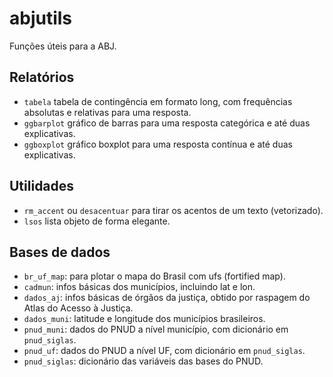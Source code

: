 abjutils
========

Funções úteis para a ABJ.

## Relatórios

- `tabela` tabela de contingência em formato long, com frequências absolutas e relativas para uma resposta.
- `ggbarplot` gráfico de barras para uma resposta categórica e até duas explicativas.
- `ggboxplot` gráfico boxplot para uma resposta contínua e até duas explicativas.

## Utilidades

- `rm_accent` ou `desacentuar` para tirar os acentos de um texto (vetorizado).
- `lsos` lista objeto de forma elegante.

## Bases de dados

- `br_uf_map`: para plotar o mapa do Brasil com ufs (fortified map).
- `cadmun`: infos básicas dos municípios, incluindo lat e lon.
- `dados_aj`: infos básicas de órgãos da justiça, obtido por raspagem do Atlas do Acesso à Justiça.
- `dados_muni`: latitude e longitude dos municípios brasileiros.
- `pnud_muni`: dados do PNUD a nível município, com dicionário em `pnud_siglas`.
- `pnud_uf`: dados do PNUD a nível UF, com dicionário em `pnud_siglas`.
- `pnud_siglas`: dicionário das variáveis das bases do PNUD.

